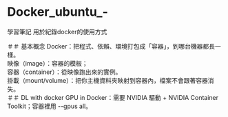# Docker_ubuntu_-
學習筆記 用於紀錄docker的使用方式


＃＃ 基本概念
Docker：把程式、依賴、環境打包成「容器」，到哪台機器都長一樣。  
映像（image）：容器的模板；  
容器（container）：從映像跑出來的實例。  
掛載（mount/volume）：把你主機資料夾映射到容器內，檔案不會跟著容器消失。  
＃＃ DL with docker
GPU in Docker：需要 NVIDIA 驅動 + NVIDIA Container Toolkit；容器裡用 --gpus all。  
